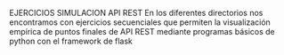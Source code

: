 EJERCICIOS SIMULACION API REST
En los diferentes directorios nos encontramos con 
ejercicios secuenciales 
que permiten la visualización empírica de puntos finales
de API REST mediante programas básicos de python con el framework de flask
